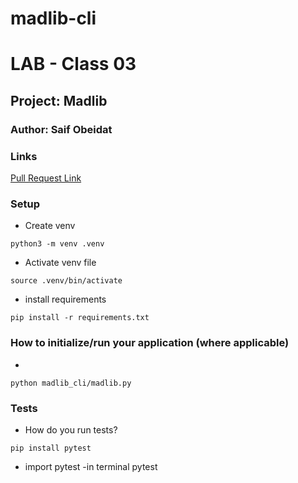 # madlib-cli

# LAB - Class 03

## Project: Madlib

### Author: Saif Obeidat

### Links

[Pull Request Link]()


### Setup

- Create venv 
```
python3 -m venv .venv
``` 
- Activate venv file 
```
source .venv/bin/activate
```
- install requirements
```
pip install -r requirements.txt
```



### How to initialize/run your application (where applicable)

-
 ```
python madlib_cli/madlib.py
```

### Tests

- How do you run tests? 

```
pip install pytest
```
- import pytest 
-in terminal pytest

